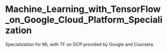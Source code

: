 # Machine_Learning_with_TensorFlow_on_Google_Cloud_Platform_Specialization
 Specialization for ML with TF on GCP provided by Google and Coursera
